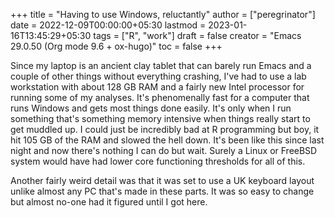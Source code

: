+++
title = "Having to use Windows, reluctantly"
author = ["peregrinator"]
date = 2022-12-09T00:00:00+05:30
lastmod = 2023-01-16T13:45:29+05:30
tags = ["R", "work"]
draft = false
creator = "Emacs 29.0.50 (Org mode 9.6 + ox-hugo)"
toc = false
+++

Since my laptop is an ancient clay tablet that can barely run Emacs
and a couple of other things without everything crashing, I've had to
use a lab workstation with about 128 GB RAM and a fairly new Intel
processor for running some of my analyses. It's phenomenally fast for
a computer that runs Windows and gets most things done easily. It's
only when I run something that's something memory intensive when
things really start to get muddled up. I could just be incredibly bad
at R programming but boy, it hit 105 GB of the RAM and slowed the hell
down. It's been like this since last night and now there's nothing I
can do but wait. Surely a Linux or FreeBSD system would have had lower
core functioning thresholds for all of this.

Another fairly weird detail was that it was set to use a UK keyboard
layout unlike almost any PC that's made in these parts. It was so easy
to change but almost no-one had it figured until I got here.
